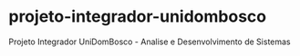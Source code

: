 # projeto-integrador-unidombosco
Projeto Integrador UniDomBosco - Analise e Desenvolvimento de Sistemas
